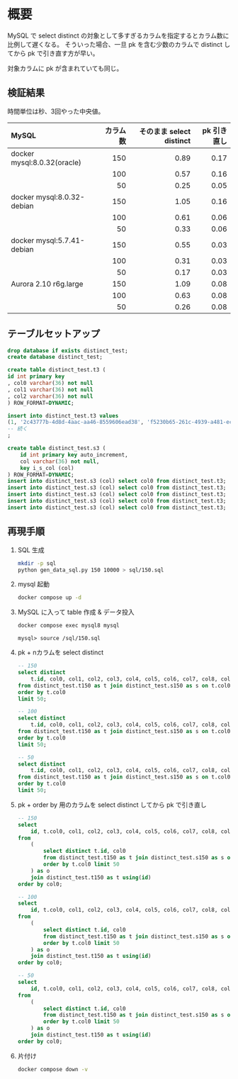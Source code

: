 # 概要

MySQL で select distinct の対象として多すぎるカラムを指定するとカラム数に比例して遅くなる。
そういった場合、一旦 pk を含む少数のカラムで distinct してから pk で引き直す方が早い。

対象カラムに pk が含まれていても同じ。

## 検証結果

時間単位は秒、3回やった中央値。

| MySQL                       | カラム数 | そのまま select distinct | pk 引き直し |
| :-------------------------- | -------: | -----------------------: | ----------: |
| docker mysql:8.0.32(oracle) |      150 |                     0.89 |        0.17 |
|                             |      100 |                     0.57 |        0.16 |
|                             |       50 |                     0.25 |        0.05 |
| docker mysql:8.0.32-debian  |      150 |                     1.05 |        0.16 |
|                             |      100 |                     0.61 |        0.06 |
|                             |       50 |                     0.33 |        0.06 |
| docker mysql:5.7.41-debian  |      150 |                     0.55 |        0.03 |
|                             |      100 |                     0.31 |        0.03 |
|                             |       50 |                     0.17 |        0.03 |
| Aurora 2.10 r6g.large       |      150 |                     1.09 |        0.08 |
|                             |      100 |                     0.63 |        0.08 |
|                             |       50 |                     0.26 |        0.08 |

## テーブルセットアップ

```sql
drop database if exists distinct_test;
create database distinct_test;

create table distinct_test.t3 (
id int primary key
, col0 varchar(36) not null
, col1 varchar(36) not null
, col2 varchar(36) not null
) ROW_FORMAT=DYNAMIC;

insert into distinct_test.t3 values
(1, '2c43777b-4d8d-4aac-aa46-8559606ead38', 'f5230b65-261c-4939-a481-ec335bdbc642', 'e360893e-dd6c-4695-8cfb-a9b3a75a207c')
-- 続く
;

create table distinct_test.s3 (
    id int primary key auto_increment,
    col varchar(36) not null,
    key i_s_col (col)
) ROW_FORMAT=DYNAMIC;
insert into distinct_test.s3 (col) select col0 from distinct_test.t3;
insert into distinct_test.s3 (col) select col0 from distinct_test.t3;
insert into distinct_test.s3 (col) select col0 from distinct_test.t3;
insert into distinct_test.s3 (col) select col0 from distinct_test.t3;
insert into distinct_test.s3 (col) select col0 from distinct_test.t3;
```

## 再現手順

1. SQL 生成

    ```sh
    mkdir -p sql
    python gen_data_sql.py 150 10000 > sql/150.sql
    ```
1. mysql 起動

    ```sh
    docker compose up -d
    ```
1. MySQL に入って table 作成 & データ投入

    ```sh
    docker compose exec mysql8 mysql
    ```

    ```
    mysql> source /sql/150.sql
    ```
1. pk + nカラムを select distinct

    ```sql
    -- 150
    select distinct
        t.id, col0, col1, col2, col3, col4, col5, col6, col7, col8, col9, col10, col11, col12, col13, col14, col15, col16, col17, col18, col19, col20, col21, col22, col23, col24, col25, col26, col27, col28, col29, col30, col31, col32, col33, col34, col35, col36, col37, col38, col39, col40, col41, col42, col43, col44, col45, col46, col47, col48, col49, col50, col51, col52, col53, col54, col55, col56, col57, col58, col59, col60, col61, col62, col63, col64, col65, col66, col67, col68, col69, col70, col71, col72, col73, col74, col75, col76, col77, col78, col79, col80, col81, col82, col83, col84, col85, col86, col87, col88, col89, col90, col91, col92, col93, col94, col95, col96, col97, col98, col99, col100, col101, col102, col103, col104, col105, col106, col107, col108, col109, col110, col111, col112, col113, col114, col115, col116, col117, col118, col119, col120, col121, col122, col123, col124, col125, col126, col127, col128, col129, col130, col131, col132, col133, col134, col135, col136, col137, col138, col139, col140, col141, col142, col143, col144, col145, col146, col147, col148, col149
    from distinct_test.t150 as t join distinct_test.s150 as s on t.col0 = s.col
    order by t.col0
    limit 50;
    
    -- 100
    select distinct
        t.id, col0, col1, col2, col3, col4, col5, col6, col7, col8, col9, col10, col11, col12, col13, col14, col15, col16, col17, col18, col19, col20, col21, col22, col23, col24, col25, col26, col27, col28, col29, col30, col31, col32, col33, col34, col35, col36, col37, col38, col39, col40, col41, col42, col43, col44, col45, col46, col47, col48, col49, col50, col51, col52, col53, col54, col55, col56, col57, col58, col59, col60, col61, col62, col63, col64, col65, col66, col67, col68, col69, col70, col71, col72, col73, col74, col75, col76, col77, col78, col79, col80, col81, col82, col83, col84, col85, col86, col87, col88, col89, col90, col91, col92, col93, col94, col95, col96, col97, col98, col99
    from distinct_test.t150 as t join distinct_test.s150 as s on t.col0 = s.col
    order by t.col0
    limit 50;

    -- 50
    select distinct
        t.id, col0, col1, col2, col3, col4, col5, col6, col7, col8, col9, col10, col11, col12, col13, col14, col15, col16, col17, col18, col19, col20, col21, col22, col23, col24, col25, col26, col27, col28, col29, col30, col31, col32, col33, col34, col35, col36, col37, col38, col39, col40, col41, col42, col43, col44, col45, col46, col47, col48, col49
    from distinct_test.t150 as t join distinct_test.s150 as s on t.col0 = s.col
    order by t.col0
    limit 50;
    ```

1. pk + order by 用のカラムを select distinct してから pk で引き直し

    ```sql
    -- 150
    select
        id, t.col0, col1, col2, col3, col4, col5, col6, col7, col8, col9, col10, col11, col12, col13, col14, col15, col16, col17, col18, col19, col20, col21, col22, col23, col24, col25, col26, col27, col28, col29, col30, col31, col32, col33, col34, col35, col36, col37, col38, col39, col40, col41, col42, col43, col44, col45, col46, col47, col48, col49, col50, col51, col52, col53, col54, col55, col56, col57, col58, col59, col60, col61, col62, col63, col64, col65, col66, col67, col68, col69, col70, col71, col72, col73, col74, col75, col76, col77, col78, col79, col80, col81, col82, col83, col84, col85, col86, col87, col88, col89, col90, col91, col92, col93, col94, col95, col96, col97, col98, col99, col100, col101, col102, col103, col104, col105, col106, col107, col108, col109, col110, col111, col112, col113, col114, col115, col116, col117, col118, col119, col120, col121, col122, col123, col124, col125, col126, col127, col128, col129, col130, col131, col132, col133, col134, col135, col136, col137, col138, col139, col140, col141, col142, col143, col144, col145, col146, col147, col148, col149
    from 
        (
            select distinct t.id, col0
            from distinct_test.t150 as t join distinct_test.s150 as s on t.col0 = s.col
            order by t.col0 limit 50
        ) as o
        join distinct_test.t150 as t using(id)
    order by col0;

    -- 100
    select
        id, t.col0, col1, col2, col3, col4, col5, col6, col7, col8, col9, col10, col11, col12, col13, col14, col15, col16, col17, col18, col19, col20, col21, col22, col23, col24, col25, col26, col27, col28, col29, col30, col31, col32, col33, col34, col35, col36, col37, col38, col39, col40, col41, col42, col43, col44, col45, col46, col47, col48, col49, col50, col51, col52, col53, col54, col55, col56, col57, col58, col59, col60, col61, col62, col63, col64, col65, col66, col67, col68, col69, col70, col71, col72, col73, col74, col75, col76, col77, col78, col79, col80, col81, col82, col83, col84, col85, col86, col87, col88, col89, col90, col91, col92, col93, col94, col95, col96, col97, col98, col99
    from 
        (
            select distinct t.id, col0
            from distinct_test.t150 as t join distinct_test.s150 as s on t.col0 = s.col
            order by t.col0 limit 50
        ) as o
        join distinct_test.t150 as t using(id)
    order by col0;

    -- 50
    select
        id, t.col0, col1, col2, col3, col4, col5, col6, col7, col8, col9, col10, col11, col12, col13, col14, col15, col16, col17, col18, col19, col20, col21, col22, col23, col24, col25, col26, col27, col28, col29, col30, col31, col32, col33, col34, col35, col36, col37, col38, col39, col40, col41, col42, col43, col44, col45, col46, col47, col48, col49, col50, col51, col52, col53, col54, col55, col56, col57, col58, col59, col60, col61, col62, col63, col64, col65, col66, col67, col68, col69, col70, col71, col72, col73, col74, col75, col76, col77, col78, col79, col80, col81, col82, col83, col84, col85, col86, col87, col88, col89, col90, col91, col92, col93, col94, col95, col96, col97, col98, col99
    from 
        (
            select distinct t.id, col0
            from distinct_test.t150 as t join distinct_test.s150 as s on t.col0 = s.col
            order by t.col0 limit 50
        ) as o
        join distinct_test.t150 as t using(id)
    order by col0;
    ```
1. 片付け

    ```sh
    docker compose down -v
    ```
